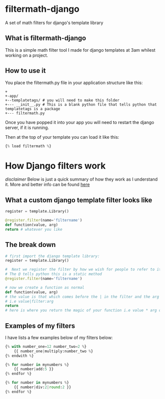 # filtermath-django
A set of math filters for django's template library

## What is filtermath-django
This is a simple math filter tool I made for django templates at 3am whilest working on a project.

## How to use it
You place the filtermath.py file in your application structure like this:
```
+
+-app/
+--templatetags/ # you will need to make this folder
+--- __init__.py # This is a blank python file that tells python that templatetags is a package
+--- filtermath.py
```
Once you have popped it into your app you will need to restart the django server, if it is running.

Then at the top of your template you can load it like this:
```python
{% load filtermath %}
```

# How Django filters work
*disclaimer*
Below is just a quick summary of how they work as I understand it. 
More and better info can be found [here](https://docs.djangoproject.com/en/2.1/howto/custom-template-tags/)

## What a custom django template filter looks like

```python
register = template.Library()

@register.filter(name='filtername')
def function(value, arg)
return # whatever you like
```

## The break down

```python
# first import the django template library:
register = template.Library()
```
```python
#  Next we register the filter by how we wish for people to refer to it. 
# The @ tells python this is a static method
@register.filter(name='filtername')
```
```python
# now we create a function as normal
def function(value, arg) 
# the value is that which comes before the | in the filter and the arg is what comes after
# i.e value|filter:arg
return 
# here is where you return the magic of your function i.e value * arg or round(value, arg)
```

## Examples of my filters

I have lists a few examples below of my filters below:
```python
{% with number_one=12 number_two=2 %}
    {{ number_one|multiply:number_two %}
{% endwith %}

{% for number in mynumbers %}
    {{ number|add:5 }}
{% endfor %}

{% for number in mynumbers %}
    {{ number|div:2|round:2 }}
{% endfor %}
```

